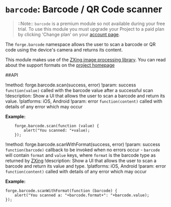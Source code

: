 ``barcode``: Barcode / QR Code scanner
======================================

>::Note:: ``barcode`` is a premium module so not available during your free trial. To use this module you must upgrade your Project to a paid plan by clicking 'Change plan' on your [account page](https://trigger.io/account).

The ``forge.barcode`` namespace allows the user to scan a barcode or QR code using
the device's camera and returns its content.
	
This module makes use of the [ZXing image processing library](https://code.google.com/p/zxing/). You can read about the support formats on the [project homepage](https://code.google.com/p/zxing/)

##API

!method: forge.barcode.scan(success, error)
!param: success `function(value)` called with the barcode value after a successful scan
!description: Show a UI that allows the user to scan a barcode and return its value.
!platforms: iOS, Android
!param: error `function(content)` called with details of any error which may occur

**Example:**

        forge.barcode.scan(function (value) {
            alert("You scanned: "+value);
        });

!method: forge.barcode.scanWithFormat(success, error)
!param: success `function(barcode)` callback to be invoked when no errors occur - ``barcode`` will contain ``format`` and ``value`` keys, where ``format`` is the barcode type as returned by [ZXing](https://github.com/zxing/zxing)
!description: Show a UI that allows the user to scan a barcode and return its value and type.
!platforms: iOS, Android
!param: error `function(content)` called with details of any error which may occur

**Example:**

	forge.barcode.scanWithFormat(function (barcode) {
		alert("You scanned a: "+barcode.format+": "+barcode.value);
	});
